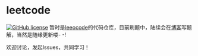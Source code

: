 # leetcode
[![GitHub license](https://img.shields.io/badge/license-BSD_3--Clause-blue.svg)](https://raw.githubusercontent.com/CoderQuinn/leetcode/master/LICENSE)
暂时是[leeocode](https://leetcode-cn.com/u/quinnyang/)的代码仓库，目前刷题中，陆续会在[博客](https://quinnyoung.com/)写题解，当然是随缘更新喽- -!

欢迎讨论，发起Issues，共同学习！
